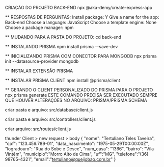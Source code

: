 CRIAÇÃO DO PROJETO BACK-END
npx @aka-demy/create-express-app

** RESPOSTAS DE PERGUNTAS:
Install package: Y
Give a name for the app: Back-end
Choose a language: JavaScript
Choose a template engine: None
Choose a package manager: npm

** MUDANDO PARA A PASTA DO PROJETO:
cd back-end

** INSTALANDO PRISMA
npm install prisma --save-dev

** INICIALIZANDO PRISMA COM CONECTOR PARA MONGODB
npx prisma init --datasource-provider mongodb

** INSTALAR EXTENSÃO PRISMA

** INSTALAR PRISMA CLIENT
npm install @prisma/client

** GERANDO O CLIENT PERSONALIZADO DO PRISMA PARA O PROJETO
npx prisma generate
ESTE COMANDO PRECISA SER EXECUTADO SEMPRE QUE HOUVER ALTERAÇÕES NO ARQUIVO:
PRISMA/PRISMA.SCHEMA

criar pasta e arquivo: src/database/client.js

criar pasta e arquivo: src/controllers/client.js

criar arquivo: src/routes/client.js

thunder Client > new request > body
{
"nome": "Tertuliano Teles Taveira",
"cpf": "123.456.789-01",
"data_nascimento": "1975-05-29T00:00:00Z",
"logradouro": "Rua do Sobe e Desce",
"num_casa": "1366",
"bairro": "Vila Vintém",
"municipio":"Morro Alto de Cima",
"uf":"MG",
"telefone":"(36) 98765-4321",
"email":"tertuliano@queijobao.com.br"
}
